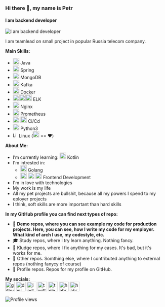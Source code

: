 ### Hi there 👋, my name is Petr
#### I am backend developer
![I am backend developer](https://keptelr.github.io/img/logo5.png)

I am teamlead on small project in popular Russia telecom company.

**Main Skills:**
- <img src='https://keptelr.github.io/icons/java.svg' alt='Java' height='20'> Java 
- <img src='https://keptelr.github.io/icons/springio.svg' alt='Spring' height='20'> Spring 
- <img src='https://keptelr.github.io/icons/mongodb.svg' alt='MongoDB' height='20'> MongoDB
- <img src='https://keptelr.github.io/icons/kafka.svg' alt='Kafka' height='20'> Kafka
- <img src='https://keptelr.github.io/icons/docker.svg' alt='Docker' height='20'> Docker 
- <img src='https://keptelr.github.io/icons/elastic.svg' alt='Elasticsearch' height='20'><img src='https://keptelr.github.io/icons/logstash.svg' alt='Logstash' height='20'><img src='https://keptelr.github.io/icons/kibana.svg' alt='Kibana' height='20'> ELK
- <img src='https://keptelr.github.io/icons/nginx.svg' alt='Nginx' height='20'> Nginx
- <img src='https://keptelr.github.io/icons/prometheusio.svg' alt='Prometheus' height='20'> Prometheus
- <img src='https://keptelr.github.io/icons/gitlab.svg' alt='Gitlab' height='20'> <img src='https://keptelr.github.io/icons/jenkins.svg' alt='Jenkins' height='20'> Ci/Cd
- <img src='https://keptelr.github.io/icons/python.svg' alt='Python' height='20'> Python3
- <img src='https://keptelr.github.io/icons/linux.svg' alt='Linux' height='15'> Linux (<img src='https://keptelr.github.io/icons/ubuntu.svg' alt='Ubuntu' height='20'> == ❤️)

**About Me:**
- I’m currently learning: <img src='https://keptelr.github.io/icons/kotlin.svg' alt='Kotlin' height='20'> Kotlin
- I'm intrested in:
  - <img src='https://keptelr.github.io/icons/go.svg' alt='Go' height='20'> Golang
  - <img src='https://keptelr.github.io/icons/typescript.svg' alt='Typescript' height='20'> <img src='https://keptelr.github.io/icons/angular.svg' alt='Angular' height='20'> <img src='https://keptelr.github.io/icons/react.svg' alt='ReactJs' height='20'> Frontend Development
- I'm in love with technologies
- My work is my life
- All my pet projects are bullshit, because all my powers I spend to my eployer projects
- I think, soft skills are more important than hard skills

**In my GitHub profile you can find next types of repo:**
- 🎥 **Demo repos, where you can see example my code for production projects. Here, you can see, how I write my code for my employer. What kind of arch I use, my codestyle, etc.**
- 🎓 Study repos, where I try learn anything. Nothing fancy.  
- 💩 Kludge repos, where I fix anything for my cases. It's bad, but it's works for me.
- 🎲 Other repos. Somthing else, where I contributed anything to external repos (nothing fanycy of course)
- 🤔 Profile repos. Repos for my profile on GitHub.

**My socials:** <br>
[<img src='https://keptelr.github.io/icons/github.svg' alt='github' height='30'>](https://github.com/keptelr)  [<img src='https://keptelr.github.io/icons/devto.svg' alt='dev' height='30'>](https://dev.to/keptelr)  [<img src='https://keptelr.github.io/icons/instagram.svg' alt='instagram' height='30'>](https://www.instagram.com/keptelr/)  [<img src='https://keptelr.github.io/icons/twitter.svg' alt='twitter' height='30'>](https://twitter.com/keptelr) [<img src='https://keptelr.github.io/icons/telegram.svg' alt='telegram' height='30'>](http://t.me/keptelr) [<img src='https://keptelr.github.io/icons/habr.png' alt='habr' height='30'>](https://habr.com/ru/users/keptelr/) [<img src='https://keptelr.github.io/icons/linkedin.svg' alt='habr' height='30'>](https://www.linkedin.com/in/petrbelyakov/)

![Profile views](https://gpvc.arturio.dev/keptelr)  
